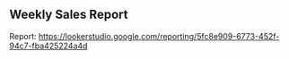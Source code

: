 ## Weekly Sales Report

Report: https://lookerstudio.google.com/reporting/5fc8e909-6773-452f-94c7-fba425224a4d
